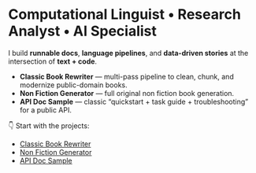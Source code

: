 # Computational Linguist • Research Analyst • AI Specialist

I build **runnable docs**, **language pipelines**, and **data-driven stories** at the intersection of **text + code**.

- **Classic Book Rewriter** — multi-pass pipeline to clean, chunk, and modernize public-domain books.
- **Non Fiction Generator** — full original non fiction book generation.
- **API Doc Sample** — classic “quickstart + task guide + troubleshooting” for a public API.

👇 Start with the projects:

- [Classic Book Rewriter](projects/classic-books.md)
- [Non Fiction Generator](projects/non-fiction.md)
- [API Doc Sample](projects/api-doc-sample.md)

